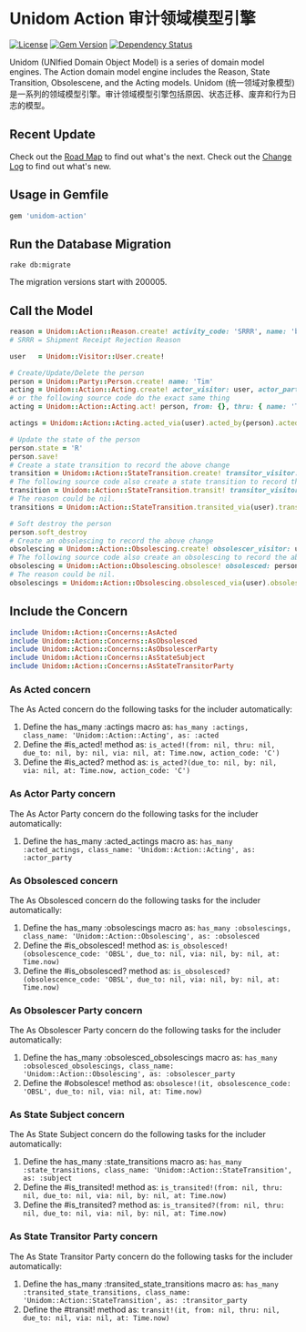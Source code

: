 # Unidom Action 审计领域模型引擎

[![License](https://img.shields.io/badge/license-MIT-green.svg)](http://opensource.org/licenses/MIT)
[![Gem Version](https://badge.fury.io/rb/unidom-action.svg)](https://badge.fury.io/rb/unidom-action)
[![Dependency Status](https://gemnasium.com/badges/github.com/topbitdu/unidom-action.svg)](https://gemnasium.com/github.com/topbitdu/unidom-action)

Unidom (UNIfied Domain Object Model) is a series of domain model engines. The Action domain model engine includes the Reason, State Transition, Obsolescene, and the Acting models.
Unidom (统一领域对象模型)是一系列的领域模型引擎。审计领域模型引擎包括原因、状态迁移、废弃和行为日志的模型。



## Recent Update

Check out the [Road Map](ROADMAP.md) to find out what's the next.
Check out the [Change Log](CHANGELOG.md) to find out what's new.



## Usage in Gemfile

```ruby
gem 'unidom-action'
```



## Run the Database Migration

```shell
rake db:migrate
```
The migration versions start with 200005.



## Call the Model

```ruby
reason = Unidom::Action::Reason.create! activity_code: 'SRRR', name: 'broken', description: 'The box was broken.'
# SRRR = Shipment Receipt Rejection Reason

user   = Unidom::Visitor::User.create!

# Create/Update/Delete the person
person = Unidom::Party::Person.create! name: 'Tim'
acting = Unidom::Action::Acting.create! actor_visitor: user, actor_party: person, reason: reason, acted: person, from_value: {}, thru_value: { name: 'Tim' }
# or the following source code do the exact same thing
acting = Unidom::Action::Acting.act! person, from: {}, thru: { name: 'Tim' }, due_to: reason, by: person, via: user, at: Time.now, action_code: 'C'

actings = Unidom::Action::Acting.acted_via(user).acted_by(person).acted_is(person).caused_by(reason)

# Update the state of the person
person.state = 'R'
person.save!
# Create a state transition to record the above change
transition = Unidom::Action::StateTransition.create! transitor_visitor: user, transitor_party: person, reason: reason, subject: person, from_state: 'C', thru_state: 'R'
# The following source code also create a state transition to record the above change
transition = Unidom::Action::StateTransition.transit! transitor_visitor: user, transitor_party: person, reason: reason, subject: person, from_state: 'C', thru_state: 'R', opened_at: Time.now
# The reason could be nil.
transitions = Unidom::Action::StateTransition.transited_via(user).transited_by(person).subject_is(subject).caused_by(reason).from_transited_to('C').thru_transited_to('R')

# Soft destroy the person
person.soft_destroy
# Create an obsolescing to record the above change
obsolescing = Unidom::Action::Obsolescing.create! obsolescer_visitor: user, obsolescer_party: person, reason: reason, obsolesced: person, obsolescence_code: 'OBSL'
# The following source code also create an obsolescing to record the above change
obsolescing = Unidom::Action::Obsolescing.obsolesce! obsolesced: person, obsolescer_visitor: user, obsolescer_party: person, reason: reason, obsolescence_code: 'OBSL', opened_at: Time.now
# The reason could be nil.
obsolescings = Unidom::Action::Obsolescing.obsolesced_via(user).obsolesced_by(person).obsolesced_is(person).caused_by(reason).obsolescence_coded_as('OBSL')
```



## Include the Concern

```ruby
include Unidom::Action::Concerns::AsActed
include Unidom::Action::Concerns::AsObsolesced
include Unidom::Action::Concerns::AsObsolescerParty
include Unidom::Action::Concerns::AsStateSubject
include Unidom::Action::Concerns::AsStateTransitorParty
```

### As Acted concern

The As Acted concern do the following tasks for the includer automatically:  
1. Define the has_many :actings macro as: ``has_many :actings, class_name: 'Unidom::Action::Acting', as: :acted``  
2. Define the #is_acted! method as: ``is_acted!(from: nil, thru: nil, due_to: nil, by: nil, via: nil, at: Time.now, action_code: 'C')``  
3. Define the #is_acted? method as: ``is_acted?(due_to: nil, by: nil, via: nil, at: Time.now, action_code: 'C')``

### As Actor Party concern

The As Actor Party concern do the following tasks for the includer automatically:  
1. Define the has_many :acted_actings macro as: ``has_many :acted_actings, class_name: 'Unidom::Action::Acting', as: :actor_party``  

### As Obsolesced concern

The As Obsolesced concern do the following tasks for the includer automatically:  
1. Define the has_many :obsolescings macro as: ``has_many :obsolescings, class_name: 'Unidom::Action::Obsolescing', as: :obsolesced``  
2. Define the #is_obsolesced! method as: ``is_obsolesced!(obsolescence_code: 'OBSL', due_to: nil, via: nil, by: nil, at: Time.now)``  
3. Define the #is_obsolesced? method as: ``is_obsolesced?(obsolescence_code: 'OBSL', due_to: nil, via: nil, by: nil, at: Time.now)``

### As Obsolescer Party concern

The As Obsolescer Party concern do the following tasks for the includer automatically:  
1. Define the has_many :obsolesced_obsolescings macro as: ``has_many :obsolesced_obsolescings, class_name: 'Unidom::Action::Obsolescing', as: :obsolescer_party``  
2. Define the #obsolesce! method as: ``obsolesce!(it, obsolescence_code: 'OBSL', due_to: nil, via: nil, at: Time.now)``

### As State Subject concern

The As State Subject concern do the following tasks for the includer automatically:  
1. Define the has_many :state_transitions macro as: ``has_many :state_transitions, class_name: 'Unidom::Action::StateTransition', as: :subject``  
2. Define the #is_transited! method as: ``is_transited!(from: nil, thru: nil, due_to: nil, via: nil, by: nil, at: Time.now)``  
3. Define the #is_transited? method as: ``is_transited?(from: nil, thru: nil, due_to: nil, via: nil, by: nil, at: Time.now)``

### As State Transitor Party concern

The As State Transitor Party concern do the following tasks for the includer automatically:  
1. Define the has_many :transited_state_transitions macro as: ``has_many :transited_state_transitions, class_name: 'Unidom::Action::StateTransition', as: :transitor_party``  
2. Define the #transit! method as: ``transit!(it, from: nil, thru: nil, due_to: nil, via: nil, at: Time.now)``
